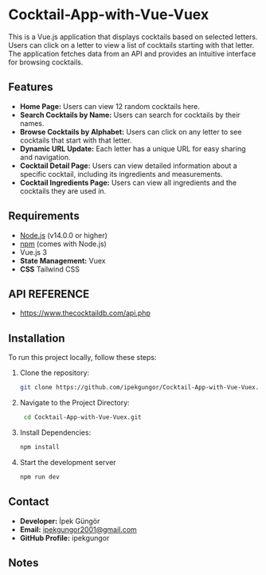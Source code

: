 # Cocktail-App-with-Vue-Vuex

This is a Vue.js application that displays cocktails based on selected letters. Users can click on a letter to view a list of cocktails starting with that letter. The application fetches data from an API and provides an intuitive interface for browsing cocktails.

## Features

- **Home Page:** Users can view 12 random cocktails here.
- **Search Cocktails by Name:** Users can search for cocktails by their names.
- **Browse Cocktails by Alphabet:** Users can click on any letter to see cocktails that start with that letter.
- **Dynamic URL Update:** Each letter has a unique URL for easy sharing and navigation.
- **Cocktail Detail Page:** Users can view detailed information about a specific cocktail, including its ingredients and measurements.
- **Cocktail Ingredients Page:** Users can view all ingredients and the cocktails they are used in.

## Requirements

- [Node.js](https://nodejs.org/)  (v14.0.0 or higher)
- [npm](https://www.npmjs.com/) (comes with Node.js)
- Vue.js 3
- **State Management:** Vuex
- **CSS** Tailwind CSS

## API REFERENCE

- https://www.thecocktaildb.com/api.php

## Installation

To run this project locally, follow these steps:

1. Clone the repository:
   ```bash
   git clone https://github.com/ipekgungor/Cocktail-App-with-Vue-Vuex.git
2. Navigate to the Project Directory:
   ```bash
    cd Cocktail-App-with-Vue-Vuex.git
3. Install Dependencies:
   ```bash
   npm install
4. Start the development server
   ```bash
   npm run dev

## Contact
- **Developer:** İpek Güngör
- **Email:** ipekgungor2001@gmail.com
- **GitHub Profile:** ipekgungor

## Notes
